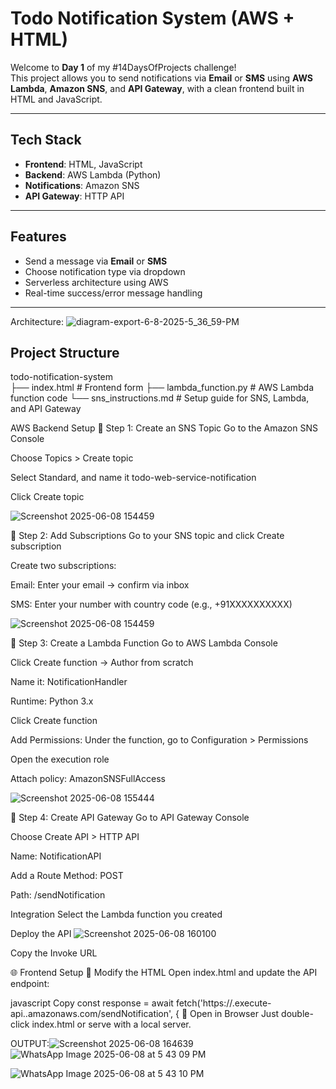 #  Todo Notification System (AWS + HTML)

Welcome to **Day 1** of my #14DaysOfProjects challenge!  
This project allows you to send notifications via **Email** or **SMS** using **AWS Lambda**, **Amazon SNS**, and **API Gateway**, with a clean frontend built in HTML and JavaScript.

---

##  Tech Stack

- **Frontend**: HTML, JavaScript
- **Backend**: AWS Lambda (Python)
- **Notifications**: Amazon SNS
- **API Gateway**: HTTP API

---

##  Features

- Send a message via **Email** or **SMS**
- Choose notification type via dropdown
- Serverless architecture using AWS
- Real-time success/error message handling

---

Architecture:
![diagram-export-6-8-2025-5_36_59-PM](https://github.com/user-attachments/assets/8023feb9-6ea8-4364-9ee4-77251e47a410)


##  Project Structure
 todo-notification-system\
├── index.html # Frontend form
├── lambda_function.py # AWS Lambda function code
└── sns_instructions.md # Setup guide for SNS, Lambda, and API Gateway

AWS Backend Setup
🔹 Step 1: Create an SNS Topic
Go to the Amazon SNS Console

Choose Topics > Create topic

Select Standard, and name it todo-web-service-notification

Click Create topic

![Screenshot 2025-06-08 154459](https://github.com/user-attachments/assets/e46d565d-d539-473a-9161-727edc6377a4)


🔹 Step 2: Add Subscriptions
Go to your SNS topic and click Create subscription

Create two subscriptions:

Email: Enter your email → confirm via inbox

SMS: Enter your number with country code (e.g., +91XXXXXXXXXX)

![Screenshot 2025-06-08 154459](https://github.com/user-attachments/assets/a7e08537-3a6f-45d0-ada9-f4f1d2ccdd5c)


🔹 Step 3: Create a Lambda Function
Go to AWS Lambda Console

Click Create function → Author from scratch

Name it: NotificationHandler

Runtime: Python 3.x

Click Create function

Add Permissions:
Under the function, go to Configuration > Permissions

Open the execution role

Attach policy: AmazonSNSFullAccess

![Screenshot 2025-06-08 155444](https://github.com/user-attachments/assets/514a9afc-0292-4e05-aac8-940a80140af5)

🔹 Step 4: Create API Gateway
Go to API Gateway Console

Choose Create API > HTTP API

Name: NotificationAPI

Add a Route
Method: POST

Path: /sendNotification

Integration
Select the Lambda function you created

Deploy the API
![Screenshot 2025-06-08 160100](https://github.com/user-attachments/assets/7dbe01f2-f42c-4517-8b93-198e1145d2b3)


Copy the Invoke URL

🌐 Frontend Setup
🔸 Modify the HTML
Open index.html and update the API endpoint:

javascript
Copy
const response = await fetch('https://<your-api-id>.execute-api.<region>.amazonaws.com/sendNotification', {
🔸 Open in Browser
Just double-click index.html or serve with a local server.

OUTPUT:![Screenshot 2025-06-08 164639](https://github.com/user-attachments/assets/11c09ec3-08ec-4bd4-b35b-51f5f1eda9c7)
![WhatsApp Image 2025-06-08 at 5 43 09 PM](https://github.com/user-attachments/assets/deb24fd4-a6e3-4959-bf7a-db9f44d3b733)

![WhatsApp Image 2025-06-08 at 5 43 10 PM](https://github.com/user-attachments/assets/1716bcbb-7a5f-483c-b9f2-9d4987e5786b)

